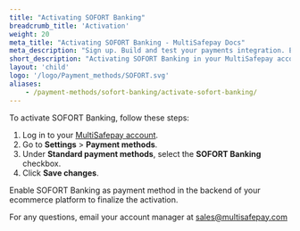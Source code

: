 ```yaml
---
title: "Activating SOFORT Banking"
breadcrumb_title: 'Activation'
weight: 20
meta_title: "Activating SOFORT Banking - MultiSafepay Docs"
meta_description: "Sign up. Build and test your payments integration. Explore our products and services. Use our API Reference, SDKs, and wrappers. Get support."
short_description: "Activating SOFORT Banking in your MultiSafepay account and backend"
layout: 'child'
logo: '/logo/Payment_methods/SOFORT.svg'
aliases: 
    - /payment-methods/sofort-banking/activate-sofort-banking/
---
```


To activate SOFORT Banking, follow these steps:

1. Log in to your [MultiSafepay account](https://merchant.multisafepay.com). 
2. Go to **Settings** > **Payment methods**.
3. Under **Standard payment methods**, select the **SOFORT Banking** checkbox.
3. Click **Save changes**.

Enable SOFORT Banking as payment method in the backend of your ecommerce platform to finalize the activation.

For any questions, email your account manager at <sales@multisafepay.com>

